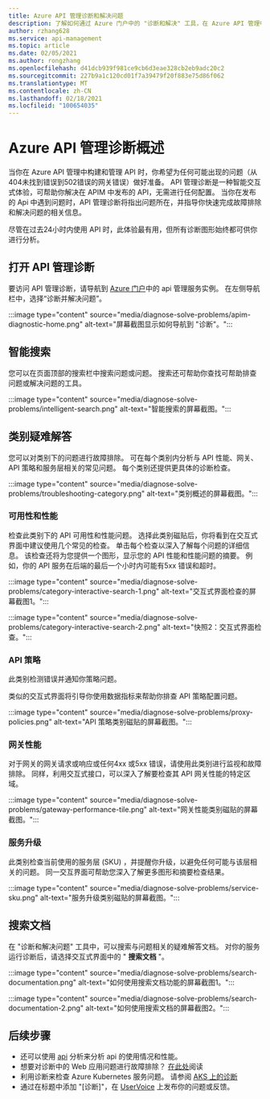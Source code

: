 ```yaml
---
title: Azure API 管理诊断和解决问题
description: 了解如何通过 Azure 门户中的 "诊断和解决" 工具，在 Azure API 管理中对 API 的问题进行故障排除。
author: rzhang628
ms.service: api-management
ms.topic: article
ms.date: 02/05/2021
ms.author: rongzhang
ms.openlocfilehash: d41dcb939f981ce9cb6d3eae328cb2eb9adc20c2
ms.sourcegitcommit: 227b9a1c120cd01f7a39479f20f883e75d86f062
ms.translationtype: MT
ms.contentlocale: zh-CN
ms.lasthandoff: 02/18/2021
ms.locfileid: "100654035"
---
```

# <a name="azure-api-management-diagnostics-overview"></a>Azure API 管理诊断概述

当你在 Azure API 管理中构建和管理 API 时，你希望为任何可能出现的问题（从404未找到错误到502错误的网关错误）做好准备。 API 管理诊断是一种智能交互式体验，可帮助你解决在 APIM 中发布的 API，无需进行任何配置。 当你在发布的 Api 中遇到问题时，API 管理诊断将指出问题所在，并指导你快速完成故障排除和解决问题的相关信息。

尽管在过去24小时内使用 API 时，此体验最有用，但所有诊断图形始终都可供你进行分析。

## <a name="open-api-management-diagnostics"></a>打开 API 管理诊断

要访问 API 管理诊断，请导航到 [Azure 门户](https://portal.azure.com)中的 api 管理服务实例。 在左侧导航栏中，选择“诊断并解决问题”。

:::image type="content" source="media/diagnose-solve-problems/apim-diagnostic-home.png" alt-text="屏幕截图显示如何导航到 &quot;诊断&quot;。":::



## <a name="intelligent-search"></a>智能搜索

您可以在页面顶部的搜索栏中搜索问题或问题。 搜索还可帮助你查找可帮助排查问题或解决问题的工具。 

:::image type="content" source="media/diagnose-solve-problems/intelligent-search.png" alt-text="智能搜索的屏幕截图。":::


## <a name="troubleshooting-categories"></a>类别疑难解答

您可以对类别下的问题进行故障排除。 可在每个类别内分析与 API 性能、网关、API 策略和服务层相关的常见问题。 每个类别还提供更具体的诊断检查。 

:::image type="content" source="media/diagnose-solve-problems/troubleshooting-category.png" alt-text="类别概述的屏幕截图。":::


### <a name="availability-and-performance"></a>可用性和性能

检查此类别下的 API 可用性和性能问题。 选择此类别磁贴后，你将看到在交互式界面中建议使用几个常见的检查。 单击每个检查以深入了解每个问题的详细信息。 该检查还将为您提供一个图形，显示您的 API 性能和性能问题的摘要。 例如，你的 API 服务在后端的最后一个小时内可能有5xx 错误和超时。 

:::image type="content" source="media/diagnose-solve-problems/category-interactive-search-1.png" alt-text="交互式界面检查的屏幕截图1。":::



:::image type="content" source="media/diagnose-solve-problems/category-interactive-search-2.png" alt-text="快照2：交互式界面检查。":::

### <a name="api-policies"></a>API 策略

此类别检测错误并通知你策略问题。 

类似的交互式界面将引导你使用数据指标来帮助你排查 API 策略配置问题。

:::image type="content" source="media/diagnose-solve-problems/proxy-policies.png" alt-text="API 策略类别磁贴的屏幕截图。":::

### <a name="gateway-performance"></a>网关性能 

对于网关的网关请求或响应或任何4xx 或5xx 错误，请使用此类别进行监视和故障排除。 同样，利用交互式接口，可以深入了解要检查其 API 网关性能的特定区域。 

:::image type="content" source="media/diagnose-solve-problems/gateway-performance-tile.png" alt-text="网关性能类别磁贴的屏幕截图。":::

### <a name="service-upgrade"></a>服务升级

此类别检查当前使用的服务层 (SKU) ，并提醒你升级，以避免任何可能与该层相关的问题。 同一交互界面可帮助您深入了解更多图形和摘要检查结果。 

:::image type="content" source="media/diagnose-solve-problems/service-sku.png" alt-text="服务升级类别磁贴的屏幕截图。":::

## <a name="search-documentation"></a>搜索文档

在 "诊断和解决问题" 工具中，可以搜索与问题相关的疑难解答文档。 对你的服务运行诊断后，请选择交互式界面中的 " **搜索文档** "。 

 :::image type="content" source="media/diagnose-solve-problems/search-documentation.png" alt-text="如何使用搜索文档功能的屏幕截图1。":::


 :::image type="content" source="media/diagnose-solve-problems/search-documentation-2.png" alt-text="如何使用搜索文档的屏幕截图2。":::


## <a name="next-steps"></a>后续步骤

* 还可以使用 [api](howto-use-analytics.md) 分析来分析 api 的使用情况和性能。 
* 想要对诊断中的 Web 应用问题进行故障排除？ [在此处](../app-service/overview-diagnostics.md)阅读
* 利用诊断来检查 Azure Kubernetes 服务问题。 请参阅 [AKS 上的诊断](../aks/concepts-diagnostics.md)
* 通过在标题中添加 "[诊断]"，在 [UserVoice](https://feedback.azure.com/forums/248703-api-management) 上发布你的问题或反馈。